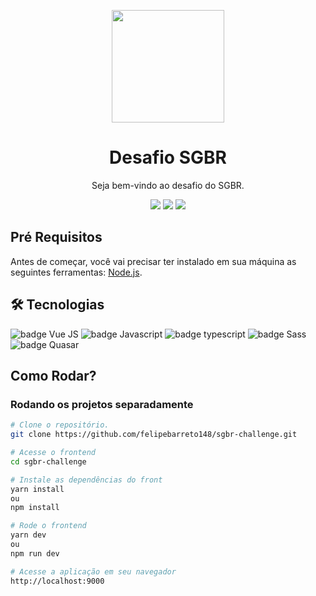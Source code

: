 <div align="center">

  <img 
    height="180"
    src="https://sgbr.com.br/assets/site/img/logo-sgbr.png"
  />

  <h1>Desafio SGBR</h1>

  <p>Seja bem-vindo ao desafio do SGBR.</p>

  <section>
  <!-- Node -->
  <img src="https://img.shields.io/static/v1?label=NODE&message=20.16.0&color=00a5e7&style=for-the-badge&logo=nodedotjs"/>
  <img src="https://img.shields.io/static/v1?label=NPM&message=10.8.1&color=00a5e7&style=for-the-badge&logo=npm"/>
  <img src="https://img.shields.io/static/v1?label=LICENSE&message=MIT&color=00a5e7&style=for-the-badge"/>
  </section>

</div>

<h2>Pré Requisitos</h2>
<p>
  Antes de começar, você vai precisar ter instalado em sua máquina as seguintes ferramentas:
  <a href="https://nodejs.org/pt/" target="_blank">Node.js</a>.
</p>

<h2>🛠 Tecnologias</h2>
<section>
  <img src="https://img.shields.io/badge/Vue.js-35495E?style=for-the-badge&logo=vuedotjs&logoColor=4FC08D" alt="badge Vue JS">
	<img src="https://img.shields.io/badge/JavaScript-323330?style=for-the-badge&logo=javascript&logoColor=F7DF1E" alt="badge Javascript">
  <img src="https://img.shields.io/badge/TypeScript-007ACC?style=for-the-badge&logo=typescript&logoColor=white" alt="badge typescript">
	<img src="https://img.shields.io/badge/Sass-CC6699?style=for-the-badge&logo=sass&logoColor=white" alt="badge Sass">
  <img src="https://img.shields.io/badge/Quasar-16B7FB?style=for-the-badge&logo=quasar&logoColor=black" alt="badge Quasar">
  
</section>

<h2>Como Rodar?</h2>

<h3>Rodando os projetos separadamente</h3>

```bash
# Clone o repositório.
git clone https://github.com/felipebarreto148/sgbr-challenge.git

# Acesse o frontend
cd sgbr-challenge

# Instale as dependências do front
yarn install
ou
npm install

# Rode o frontend
yarn dev
ou 
npm run dev

# Acesse a aplicação em seu navegador
http://localhost:9000
```